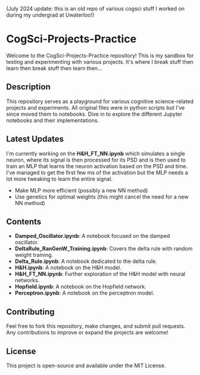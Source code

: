 (July 2024 update: this is an old repo of various cogsci stuff I worked on during my undergrad at Uwaterloo!)

# CogSci-Projects-Practice

Welcome to the CogSci-Projects-Practice repository!
This is my sandbox for testing and experimenting with various projects.
It's where I break stuff then learn then break stuff then learn then...

## Description
This repository serves as a playground for various cognitive science-related projects and experiments.
All original files were in python scripts but I've since moved them to notebooks.
Dive in to explore the different Jupyter notebooks and their implementations.

## Latest Updates
I'm currently working on the **H&H_FT_NN.ipynb** which simulates a single neuron, where its signal is then processed for its PSD
and is then used to train an MLP that learns the neuron activation based on the PSD and time. I've managed to get the first few ms of the 
activation but the MLP needs a lot more tweaking to learn the entire signal.
- Make MLP more efficient (possibly a new NN method)
- Use genetics for optimal weights (this might cancel the need for a new NN method)

## Contents
- **Damped_Oscillator.ipynb**: A notebook focused on the damped oscillator.
- **DeltaRule_RanGenW_Training.ipynb**: Covers the delta rule with random weight training.
- **Delta_Rule.ipynb**: A notebook dedicated to the delta rule.
- **H&H.ipynb**: A notebook on the H&H model.
- **H&H_FT_NN.ipynb**: Further exploration of the H&H model with neural networks.
- **Hopfield.ipynb**: A notebook on the Hopfield network.
- **Perceptron.ipynb**: A notebook on the perceptron model.

## Contributing
Feel free to fork this repository, make changes, and submit pull requests. Any contributions to improve or expand the projects are welcome!

## License
This project is open-source and available under the MIT License.

